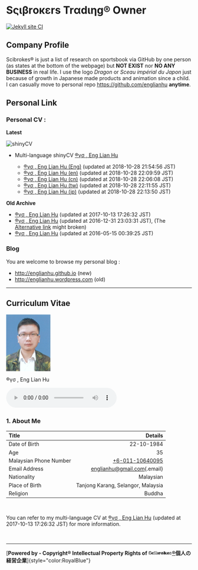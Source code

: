 # Sςιβrοκεrs Trαdιηg®️ Owner

[![Jekyll site CI](https://github.com/scibrokes/owner/actions/workflows/jekyll.yml/badge.svg)](https://github.com/scibrokes/owner/actions/workflows/jekyll.yml)

## Company Profile

Scibrokes® is just a list of research on sportsbook via GitHub by one person (as states at the bottom of the webpage) but **NOT EXIST** nor **NO ANY BUSINESS** in real life. I use the logo *Dragon* or *Sceau impérial du Japon* just because of growth in Japanese made products and animation since a child. I can casually move to personal repo <https://github.com/englianhu> **anytime**.

## Personal Link

### Personal CV :

**Latest**

![[shinyCV](https://beta.rstudioconnect.com/content/4352/)](www/20181028_225629.gif)

-   Multi-language shinyCV [®γσ , Eng Lian Hu](https://beta.rstudioconnect.com/content/4352/)

    -   [®γσ , Eng Lian Hu (Eng)](https://beta.rstudioconnect.com/content/4354/ryo-eng.html) (updated at 2018-10-28 21:54:56 JST)
    -   [®γσ , Eng Lian Hu (en)](https://beta.rstudioconnect.com/content/4356/ryo-en.html) (updated at 2018-10-28 22:09:59 JST)
    -   [®γσ , Eng Lian Hu (cn)](https://beta.rstudioconnect.com/content/4355/ryo-cn.html) (updated at 2018-10-28 22:06:08 JST)
    -   [®γσ , Eng Lian Hu (tw)](https://beta.rstudioconnect.com/content/4357/ryo-tw.html) (updated at 2018-10-28 22:11:55 JST)
    -   [®γσ , Eng Lian Hu (jp)](https://beta.rstudioconnect.com/content/4358/ryo-jp.html) (updated at 2018-10-28 22:13:50 JST)

**Old Archive**

-   [®γσ , Eng Lian Hu](https://beta.rstudioconnect.com/content/3091/ryo-eng.html) (updated at 2017-10-13 17:26:32 JST)
-   [®γσ , Eng Lian Hu](https://englianhu.github.io/2016/12/ryo-eng.html) (updated at 2016-12-31 23:03:31 JST), (The [Alternative link](http://rpubs.com/englianhu/ryoeng) might broken)
-   [®γσ , Eng Lian Hu](https://beta.rstudioconnect.com/englianhu/ryo-eng/) (updated at 2016-05-15 00:39:25 JST)

### Blog

You are welcome to browse my personal blog :

-   <http://englianhu.github.io> (new)
-   <http://englianhu.wordpress.com> (old)

------------------------------------------------------------------------

## Curriculum Vitae

<img src="www/RYO-Photo.jpg" width="120" align="center" valign="middle"/>

®γσ , Eng Lian Hu

<audio src="music/bigmoney.mp3" autoplay controls loop>

</audio>

<br>

### 1. About Me

| **Title**              |                                                 **Details**|
|:-----------------------|-----------------------------------------------------------:|
| Date of Birth          |                                                  22-10-1984|
| Age                    |                                                          35|
| Malaysian Phone Number |                       [+6-011-10640095](tel:+6011-10640095)|
| Email Address          |  [englianhu\@gmail.com](mailto:englianhu@gmail.com){.email}|
| Nationality            |                                                   Malaysian|
| Place of Birth         |                          Tanjong Karang, Selangor, Malaysia|
| Religion               |                                                      Buddha|

<br>

You can refer to my multi-language CV at [®γσ , Eng Lian Hu](https://beta.rstudioconnect.com/content/4352/) (updated at 2017-10-13 17:26:32 JST) for more information.

<br>

------------------------------------------------------------------------

[**Powered by - Copyright® Intellectual Property Rights of [<img src="www/scb_logo.jpg" width="64"/>®](http://www.scibrokes.com)個人の経営企業**]{style="color:RoyalBlue"}
